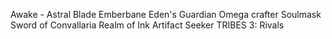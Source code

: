 Awake - Astral Blade
Emberbane
Eden's Guardian
Omega crafter
Soulmask
Sword of Convallaria
Realm of Ink
Artifact Seeker
TRIBES 3: Rivals